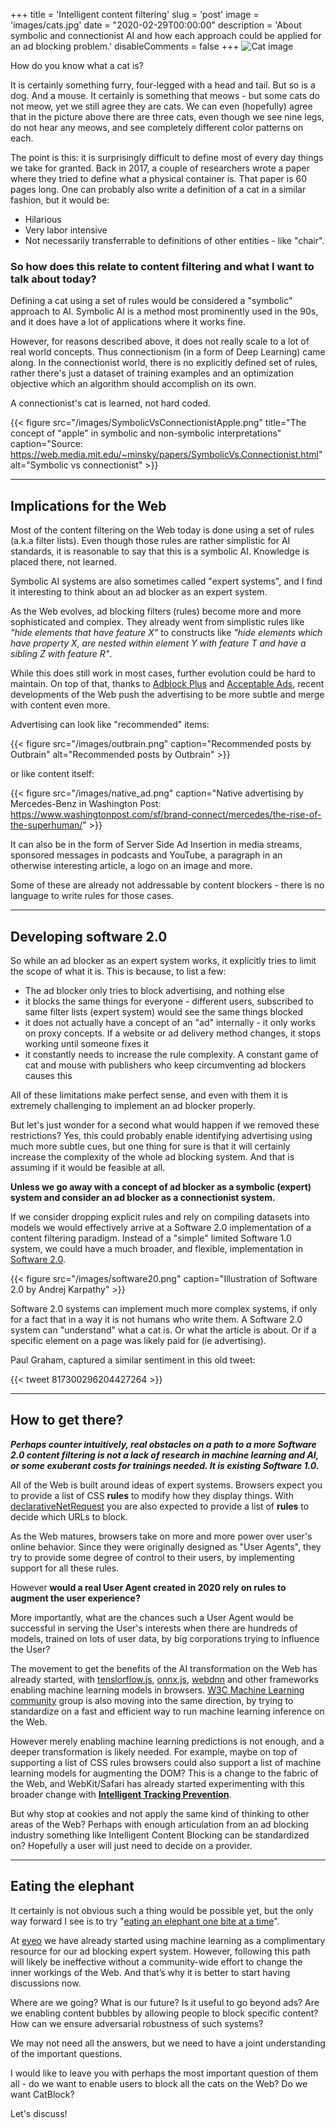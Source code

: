 +++
title = 'Intelligent content filtering'
slug = 'post'
image = 'images/cats.jpg'
date = "2020-02-29T00:00:00"
description = 'About symbolic and connectionist AI and how each approach could be applied for an ad blocking problem.'
disableComments = false
+++
![Cat image](/images/cats.jpg)

How do you know what a cat is?

It is certainly something furry, four-legged with a head and tail. But so is a dog. And a mouse. It certainly is something that meows - but some cats do not meow, yet we still agree they are cats. We can even (hopefully) agree that in the picture above there are three cats, even though we see nine legs, do not hear any meows, and see completely different color patterns on each.

The point is this: it is surprisingly difficult to define most of every day things we take for granted. Back in 2017, a couple of researchers wrote a paper where they tried to define what a physical container is. That paper is 60 pages long. One can probably also write a definition of a cat in a similar fashion, but it would be:

  * Hilarious
  * Very labor intensive
  * Not necessarily transferrable to definitions of other entities - like "chair".

### So how does this relate to content filtering and what I want to talk about today?

Defining a cat using a set of rules would be considered a "symbolic" approach to AI. Symbolic AI is a method most prominently used in the 90s, and it does have a lot of applications where it works fine.

However, for reasons described above, it does not really scale to a lot of real world concepts. Thus connectionism (in a form of Deep Learning) came along. In the connectionist world, there is no explicitly defined set of rules, rather there's just a dataset of training examples and an optimization objective which an algorithm should accomplish on its own.

A connectionist's cat is learned, not hard coded.

{{< figure src="/images/SymbolicVsConnectionistApple.png" title="The concept of \"apple\" in symbolic and non-symbolic interpretations" caption="Source: https://web.media.mit.edu/~minsky/papers/SymbolicVs.Connectionist.html" alt="Symbolic vs connectionist" >}}

---

## Implications for the Web
Most of the content filtering on the Web today is done using a set of rules (a.k.a filter lists). Even though those rules are rather simplistic for AI standards, it is reasonable to say that this is a symbolic AI. Knowledge is placed there, not learned.

Symbolic AI systems are also sometimes called "expert systems", and I find it interesting to think about an ad blocker as an expert system.

As the Web evolves, ad blocking filters (rules) become more and more sophisticated and complex. They already went from simplistic rules like _"hide elements that have feature X"_ to constructs like _"hide elements which have property X, are nested within element Y with feature T and have a sibling Z with feature R"_.

While this does still work in most cases, further evolution could be hard to maintain. On top of that, thanks to [Adblock Plus](http://adblockplus.org/) and [Acceptable Ads](https://acceptableads.com/), recent developments of the Web push the advertising to be more subtle and merge with content even more.

Advertising can look like "recommended" items:

{{< figure src="/images/outbrain.png" caption="Recommended posts by Outbrain" alt="Recommended posts by Outbrain" >}}

or like content itself:

{{< figure src="/images/native_ad.png" caption="Native advertising by Mercedes-Benz in Washington Post: https://www.washingtonpost.com/sf/brand-connect/mercedes/the-rise-of-the-superhuman/" >}}

It can also be in the form of Server Side Ad Insertion in media streams, sponsored messages in podcasts and YouTube, a paragraph in an otherwise interesting article, a logo on an image and more.

Some of these are already not addressable by content blockers - there is no language to write rules for those cases. 

---

## Developing software 2.0

So while an ad blocker as an expert system works, it explicitly tries to limit the scope of what it is. This is because, to list a few:

* The ad blocker only tries to block advertising, and nothing else
* it blocks the same things for everyone - different users, subscribed to same filter lists (expert system) would see the same things blocked
* it does not actually have a concept of an "ad" internally  - it only works on proxy concepts. If a website or ad delivery method changes, it stops working until someone fixes it
* it constantly needs to increase the rule complexity. A constant game of cat and mouse with publishers who keep circumventing ad blockers causes this

All of these limitations make perfect sense, and even with them it is extremely challenging to implement an ad blocker properly.

But let's just wonder for a second what would happen if we removed these restrictions? Yes, this could probably enable identifying advertising using much more subtle cues, but one thing for sure is that it will certainly increase the complexity of the whole ad blocking system. And that is assuming if it would be feasible at all.

**Unless we go away with a concept of ad blocker as a symbolic (expert) system and consider an ad blocker as a connectionist system.**

If we consider dropping explicit rules and rely on compiling datasets into models we would effectively arrive at a Software 2.0 implementation of a content filtering paradigm. Instead of a "simple" limited Software 1.0 system, we could have a much broader, and flexible, implementation in [Software 2.0](https://medium.com/@karpathy/software-2-0-a64152b37c35). 

{{< figure src="/images/software20.png" caption="Illustration of Software 2.0 by Andrej Karpathy" >}}

Software 2.0 systems can implement much more complex systems, if only for a fact that in a way it is not humans who write them. A Software 2.0 system can "understand" what a cat is. Or what the article is about. Or if a specific element on a page was likely paid for (ie advertising).

Paul Graham, captured a similar sentiment in this old tweet: 

{{< tweet 817300296204427264 >}}

---

## How to get there?

***Perhaps counter intuitively, real obstacles on a path to a more Software 2.0 content filtering is not a lack of research in machine learning and AI, or some exuberant costs for trainings needed. It is existing Software 1.0.***

All of the Web is built around ideas of expert systems. Browsers expect you to provide a list of CSS **rules** to modify how they display things. With [declarativeNetRequest](https://developer.chrome.com/extensions/declarativeNetRequest) you are also expected to provide a list of **rules** to decide which URLs to block.

As the Web matures, browsers take on more and more power over user's online behavior. Since they were originally designed as "User Agents", they try to provide some degree of control to their users, by implementing support for all these rules.

However **would a real User Agent created in 2020 rely on rules to augment the user experience?**

More importantly, what are the chances such a User Agent would be successful in serving the User's interests when there are hundreds of models, trained on lots of user data, by big corporations trying to influence the User?

The movement to get the benefits of the AI transformation on the Web has already started, with [tenslorflow.js](https://www.tensorflow.org/js), [onnx.js](https://github.com/Microsoft/onnxjs), [webdnn](https://mil-tokyo.github.io/webdnn/docs/) and other frameworks enabling machine learning models in browsers. [W3C Machine Learning community](https://mil-tokyo.github.io/webdnn/docs/) group is also moving into the same direction, by trying to standardize on a fast and efficient way to run machine learning inference on the Web.

However merely enabling machine learning predictions is not enough, and a deeper transformation is likely needed. For example, maybe on top of supporting a list of CSS rules browsers could also support a list of machine learning models for augmenting the DOM? This is a change to the fabric of the Web, and WebKit/Safari has already started experimenting with this broader change with [**Intelligent Tracking Prevention**](https://webkit.org/blog/7675/intelligent-tracking-prevention/).

But why stop at cookies and not apply the same kind of thinking to other areas of the Web? Perhaps with enough articulation from an ad blocking industry something like Intelligent Content Blocking can be standardized on? Hopefully a user will just need to decide on a provider.

---

## Eating the elephant

It certainly is not obvious such a thing would be possible yet, but the only way forward I see is to try "[eating an elephant one bite at a time](https://www.google.com/search?q=how+do+you+eat+an+elephant)".

At [eyeo](https://eyeo.com/) we have already started using machine learning as a complimentary resource for our ad blocking expert system. However, following this path will likely be ineffective without a community-wide effort to change the inner workings of the Web. And that’s why it is better to start having discussions now.

Where are we going? What is our future? Is it useful to go beyond ads? Are we enabling content bubbles by allowing people to block specific content? How can we ensure adversarial robustness of such systems?

We may not need all the answers, but we need to have a joint understanding of the important questions.

I would like to leave you with perhaps the most important question of them all - do we want to enable users to block all the cats on the Web? Do we want CatBlock?

Let's discuss!